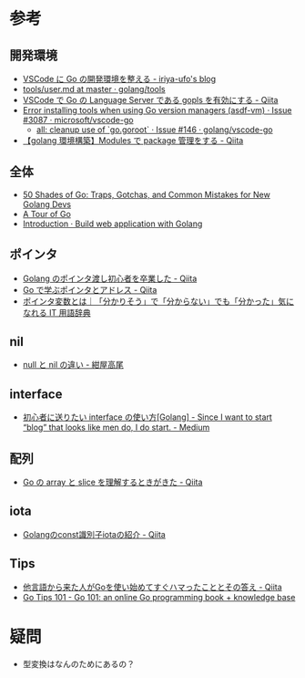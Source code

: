 # 参考

## 開発環境

- [VSCode に Go の開発環境を整える \- iriya\-ufo's blog](https://iriya-ufo.net/blog/2019/12/08/go-env-in-vscode/)
- [tools/user\.md at master · golang/tools](https://github.com/golang/tools/blob/master/gopls/doc/user.md)
- [VSCode で Go の Language Server である gopls を有効にする \- Qiita](https://qiita.com/ryysud/items/1cf66ee4363aec22394a)
- [Error installing tools when using Go version managers \(asdf\-vm\) · Issue \#3087 · microsoft/vscode\-go](https://github.com/microsoft/vscode-go/issues/3087)
  - [all: cleanup use of \`go\.goroot\` · Issue \#146 · golang/vscode\-go](https://github.com/golang/vscode-go/issues/146)
- [【golang 環境構築】Modules で package 管理をする \- Qiita](https://qiita.com/fox777/items/a8cb025df5439902b6c4)

## 全体

- [50 Shades of Go: Traps, Gotchas, and Common Mistakes for New Golang Devs](http://devs.cloudimmunity.com/gotchas-and-common-mistakes-in-go-golang/index.html)
- [A Tour of Go](https://go-tour-jp.appspot.com/list)
- [Introduction · Build web application with Golang](https://astaxie.gitbooks.io/build-web-application-with-golang/content/ja/?q=)

## ポインタ

- [Golang のポインタ渡し初心者を卒業した \- Qiita](https://qiita.com/kotaonaga/items/4a93ec40718c279154f5)
- [Go で学ぶポインタとアドレス \- Qiita](https://qiita.com/Sekky0905/items/447efa04a95e3fec217f)
- [ポインタ変数とは｜「分かりそう」で「分からない」でも「分かった」気になれる IT 用語辞典](https://wa3.i-3-i.info/word12814.html)

## nil

- [null と nil の違い \- 紺屋高尾](http://kouyatakao.hatenablog.com/entry/2013/12/30/135026)

## interface

- [初心者に送りたい interface の使い方\[Golang\] \- Since I want to start “blog” that looks like men do, I do start\. \- Medium](https://medium.com/since-i-want-to-start-blog-that-looks-like-men-do/%E5%88%9D%E5%BF%83%E8%80%85%E3%81%AB%E9%80%81%E3%82%8A%E3%81%9F%E3%81%84interface%E3%81%AE%E4%BD%BF%E3%81%84%E6%96%B9-golang-48eba361c3b4)

## 配列

- [Go の array と slice を理解するときがきた \- Qiita](https://qiita.com/seihmd/items/d9bc98a4f4f606ecaef7)


## iota
- [Golangのconst識別子iotaの紹介 \- Qiita](https://qiita.com/curepine/items/2ae2f6504f0d28016411)

## Tips
- [他言語から来た人がGoを使い始めてすぐハマったこととその答え \- Qiita](https://qiita.com/mumoshu/items/0d2f2a13c6e9fc8da2a4)
- [Go Tips 101 \- Go 101: an online Go programming book \+ knowledge base](https://go101.org/article/tips.html)
# 疑問

- 型変換はなんのためにあるの？
